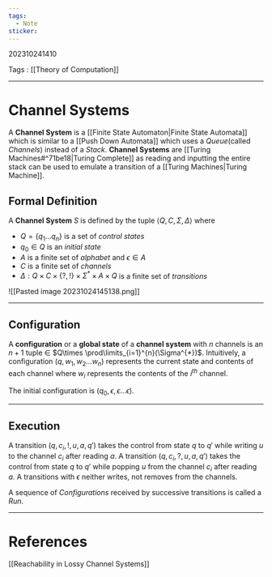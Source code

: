 ```yaml
---
tags:
  - Note
sticker:
---
```

202310241410

Tags : [[Theory of Computation]]

---
# Channel Systems
A **Channel System** is a [[Finite State Automaton|Finite State Automata]] which is similar to a [[Push Down Automata]] which uses a *Queue*(called *Channels*) instead of a *Stack*. **Channel Systems** are [[Turing Machines#^71be18|Turing Complete]] as reading and inputting the entire stack can be used to emulate a transition of a [[Turing Machines|Turing Machine]].

## Formal Definition
A **Channel System** $S$ is defined by the tuple $\langle Q, C,\Sigma, \Delta\rangle$ where
- $Q=\{q_{1}\dots q_{n}\}$ is a set of *control states*
- $q_{0}\in Q$ is an *initial state*
- $A$ is a finite set of *alphabet* and $\epsilon\in A$ 
- $C$ is a finite set of *channels*
- $\Delta:Q\times C\times\{?,!\}\times\Sigma^{*}\times A\times Q$ is a finite set of *transitions*

![[Pasted image 20231024145138.png]]

---
## Configuration
A **configuration** or a **global state** of a **channel system** with $n$ channels is an $n+1$ tuple $\in$ $Q\times \prod\limits_{i=1}^{n}(\Sigma^{*})$.
Intuitively, a configuration $(q, w_{1},w_{2}\dots w_{n})$ represents the current state and contents of each channel where $w_{i}$ represents the contents of the $i^{th}$ channel.

The initial configuration is $(q_{0},\epsilon,\epsilon\dots \epsilon)$.

---
## Execution
A transition $(q,c_{i},!,u,a,q')$ takes the control from state $q$ to $q'$ while writing $u$ to the channel $c_{i}$ after reading $a$.
A transition $(q, c_{i},?, u, a, q')$ takes the control from state $q$ to $q'$ while popping $u$ from the channel $c_{i}$ after reading $a$.
A transitions with $\epsilon$ neither writes, not removes from the channels.

A sequence of *Configurations* received by successive transitions is called a *Run*.

---
# References
[[Reachability in Lossy Channel Systems]]